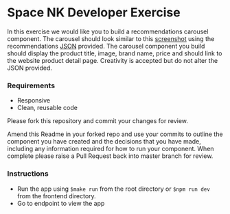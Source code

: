 # Space NK Developer Exercise

In this exercise we would like you to build a recommendations carousel component. The carousel should look similar to this [screenshot](recommendations-screenshot.png) using the recommendations [JSON](data/recommendations.json) provided. The carousel component you build should display the product title, image, brand name, price and should link to the website product detail page. Creativity is accepted but do not alter the JSON provided.

### Requirements
* Responsive
* Clean, reusable code

Please fork this repository and commit your changes for review.

Amend this Readme in your forked repo and use your commits to outline the component you have created and the decisions that you have made, including any information required for how to run your component. When complete please raise a Pull Request back into master branch for review.

### Instructions
- Run the app using `$make run` from the root directory or `$npm run dev` from the frontend directory.
- Go to endpoint to view the app
